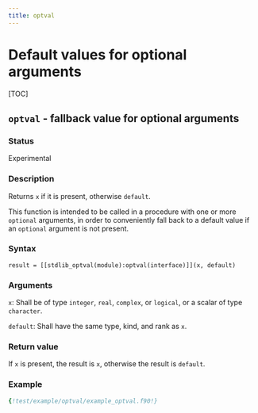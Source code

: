 ```yaml
---
title: optval
---
```


# Default values for optional arguments

[TOC]

## `optval` - fallback value for optional arguments

### Status

Experimental

### Description

Returns `x` if it is present, otherwise `default`. 

This function is intended to be called in a procedure with one or more `optional` arguments, in order to conveniently fall back to a default value if an `optional` argument is not present.

### Syntax

`result = [[stdlib_optval(module):optval(interface)]](x, default)`

### Arguments

`x`: Shall be of type `integer`, `real`, `complex`, or `logical`, or a scalar of type `character`.

`default`: Shall have the same type, kind, and rank as `x`.

### Return value

If `x` is present, the result is `x`, otherwise the result is `default`.

### Example

```fortran
{!test/example/optval/example_optval.f90!}
```

